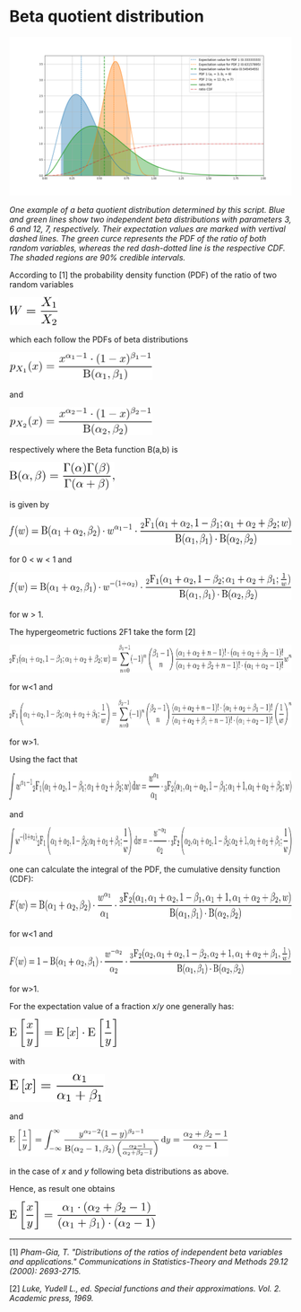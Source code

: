 # Beta quotient distribution

<img src="images/beta_beta_pdf_cdf.png">

*One example of a beta quotient distribution determined by this script. Blue and green lines show two independent beta distributions with parameters 3, 6 and 12, 7, respectively. Their expectation values are marked with vertival dashed lines. The green curce represents the PDF of the ratio of both random variables, whereas the red dash-dotted line is the respective CDF. The shaded regions are 90% credible intervals.*

According to [1] the probability density function (PDF) of the ratio of two random variables

<img src="images/w.png" height="50">

which each follow the PDFs of beta distributions

<img src="images/p1.png" height="50">

and

<img src="images/p2.png" height="50">

respectively where the Beta function B(a,b) is

<img src="images/B.png" height="50">

is given by

<img src="images/f_l1.png" height="50">

for 0 < w < 1 and

<img src="images/f_g1.png" height="50">

for w > 1.

The hypergeometric fuctions 2F1 take the form [2]

<img src="images/2F1_l1.png" height="50">

for w<1 and

<img src="images/2F1_g1.png" height="50">

for w>1.

Using the fact that

<img src="images/int_1.png" height="50">

and

<img src="images/int_2.png" height="50">

one can calculate the integral of the PDF, the cumulative density function (CDF):

<img src="images/F_l1.png" height="50">

for w<1 and 

<img src="images/F_g1.png" height="50">

for w>1.

For the expectation value of a fraction _x_/_y_ one generally has:

<img src="images/E_frac.png" height="50">

with

<img src="images/E_x.png" height="50">

and

<img src="images/E_yinv.png" height="50">

in the case of _x_ and _y_ following beta distributions as above.

Hence, as result one obtains

<img src="images/E_complete.png" height="50">

---

[1] _Pham-Gia, T. "Distributions of the ratios of independent beta variables and applications." Communications in Statistics-Theory and Methods 29.12 (2000): 2693-2715._

[2] _Luke, Yudell L., ed. Special functions and their approximations. Vol. 2. Academic press, 1969._
